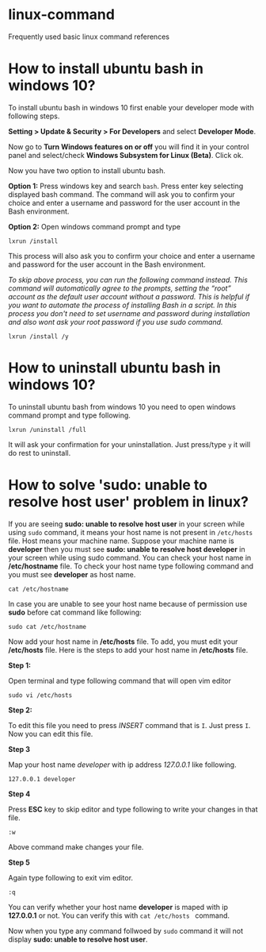 # linux-command
Frequently used basic linux command references

# How to install ubuntu bash in windows 10?

  To install ubuntu bash in windows 10 first enable your developer mode with following steps.
  
  **Setting > Update & Security > For Developers** and select **Developer Mode**.
  
  Now go to **Turn Windows features on or off** you will find it in your control panel and select/check **Windows Subsystem for Linux (Beta)**. Click ok.
  
  Now you have two option to install ubuntu bash.
  
  **Option 1:**
  Press windows key and search `bash`. Press enter key selecting displayed bash command. The command will ask you to confirm your choice and enter a username and password for the user account in the Bash environment. 
  
  **Option 2:**
  Open windows command prompt and type 
  ```
  lxrun /install
  ```
 This process will also ask you to confirm your choice and enter a username and password for the user account in the Bash environment. 
 
 *To skip above process, you can run the following command instead. This command will automatically agree to the prompts, setting the “root” account as the default user account without a password. This is helpful if you want to automate the process of installing Bash in a script. In this process you don't need to set username and password during installation and also wont ask your root password if you use sudo command.*
 
 ```
 lxrun /install /y
 ```

# How to uninstall ubuntu bash in windows 10?
  
  To uninstall ubuntu bash from windows 10 you need to open windows command prompt and type following.
  ```
  lxrun /uninstall /full
  ```
  It will ask your confirmation for your uninstallation. Just press/type `y` it will do rest to uninstall.
  
  
# How to solve 'sudo: unable to resolve host user' problem in linux?
  
   If you are seeing **sudo: unable to resolve host user** in your screen while using `sudo` command, it means your host name is not present in `/etc/hosts` file. Host means your machine name. Suppose your machine name is **developer** then you must see **sudo: unable to resolve host developer** in your screen while using sudo command. You can check your host name in **/etc/hostname** file. To check your host name type following command and you must see **developer** as host name.
   
   ```
   cat /etc/hostname
   ```
 In case you are unable to see your host name because of permission use **sudo** before cat command like following:
 
 ```
 sudo cat /etc/hostname
 ```
 
Now add your host name in **/etc/hosts** file. To add, you must edit your **/etc/hosts** file. Here is the steps to add your host name in **/etc/hosts** file.

**Step 1:**

Open terminal and type following command that will open vim editor 

```
sudo vi /etc/hosts
```

**Step 2:**

To edit this file you need to press *INSERT* command that is `I`. Just press `I`. Now you can edit this file.

**Step 3**

Map your host name *developer* with ip address *127.0.0.1* like following.

```
127.0.0.1 developer
```

**Step 4**

Press **ESC** key to skip editor and type following to write your changes in that file.

```
:w
```

Above command make changes your file.

**Step 5**

 Again type following to exit vim editor.

```
:q
```

You can verify whether your host name **developer** is maped with ip **127.0.0.1** or not. You can verify this with `cat /etc/hosts ` command. 

Now when you type any command follwoed by `sudo` command it will not display **sudo: unable to resolve host user**.

